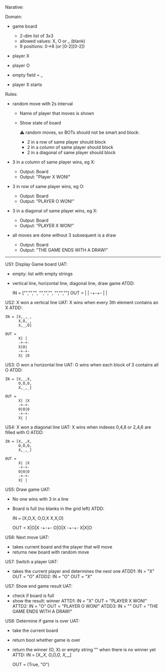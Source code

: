 Narative:

Domain:
- game board
  - 2-dim list of 3x3
  - allowed values: X, O or _ (blank)
  - 9 positions: 0->8 (or [0-2][0-2])

- player X
- player O
- empty field = _

- player X starts

Rules:
- random move with 2s interval
  - Name of player that moves is shown
  - Show state of board

      ⚠️ random moves, so BOTs should not be smart and block:
      - 2 in a row of same player should block
      - 2 in a column of same player should block
      - 2 in a diagonal of same player should block

- 3 in a column of same player wins, eg X:
  - Output: Board
  - Output: "Player X WON!"
- 3 in row of same player wins, eg O:
  - Output: Board
  - Output: "PLAYER O WON!"
- 3 in a diagonal of same player wins, eg X:
  - Output: Board
  - Output: "PLAYER X WON!"
- all moves are done without 3 subsequent is a draw
  - Output: Board
  - Output: "THE GAME ENDS WITH A DRAW!"

---

US1: Display Game board
UAT:
- empty: list with empty strings
- vertical line, horizontal line, diagonal line, draw game
ATDD:

    IN = ["","","",
          "","","",
          "","",""]
    OUT =
            | |
           -+-+-
            | |

US2: X won a vertical line
UAT: X wins when every 3th element contains an X
ATDD:

    IN = [X,_,_,
          X,O,_,
          X,_,O]

    OUT =
          X| |
          -+-+-
          X|O|
          -+-+-
          X| |O

US3: O won a horizontal line
UAT: O wins when each block of 3 contains all O
ATDD:

    IN = [X,_,X,
          O,O,O,
          X,_,_]

    OUT =
          X| |X
          -+-+-
          O|O|O
          -+-+-
          X| |

US4: X won a diagonal line
UAT: X wins when indexes 0,4,8 or 2,4,6 are filled with O
ATDD:

    IN = [X,_,X,
          O,O,O,
          X,_,_]

    OUT =
          X| |X
          -+-+-
          O|O|O
          -+-+-
          X| |

US5: Draw game
UAT:
- No one wins with 3 in a line
- Board is full (no blanks in the grid left)
ATDD:

    IN = [X,O,X,
          O,O,X
          X,X,O]

    OUT =
         X|O|X
         -+-+-
         O|O|X
         -+-+-
         X|X|O

US6: Next move
UAT:
- takes current board and the player that will move
- returns new board with random move

US7: Switch a player
UAT:
- takes the current player and determines the next one
ATDD1:
  IN = "X"
  OUT = "O"
ATDD2:
  IN = "O"
  OUT = "X"

US7: Show end game result
UAT:
- check if board is full
- show the result: winner
ATTD1:
  IN = "X"
  OUT = "PLAYER X WON!"
ATTD2:
  IN = "O"
  OUT = "PLAYER O WON!"
ATDD3:
  IN = ""
  OUT = "THE GAME ENDS WITH A DRAW!"

US8: Determine if game is over
UAT:
- take the current board
- return bool whether game is over
- return the winner (O, X) or empty string "" when there is no winner yet
ATTD:
    IN = [X,_,X,
          O,O,O,
          X,_,_]

    OUT = (True, "O")
